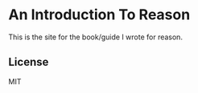 # An Introduction To Reason

This is the site for the book/guide I wrote for reason.

## License
MIT
